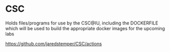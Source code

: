 # CSC
Holds files/programs for use by the CSC@IU, including the DOCKERFILE which will be used to build the appropriate docker images for the upcoming labs

https://github.com/jaredstemper/CSC/actions
